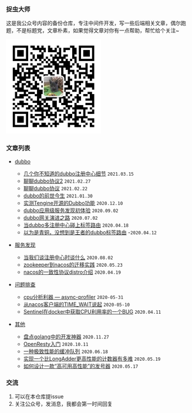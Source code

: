 ### 捉虫大师

这是我公众号内容的备份仓库，专注中间件开发，写一些后端相关文章，偶尔跑题，不是标题党，文章朴素，如果觉得文章对你有一点帮助，帮忙给个关注~

![捉虫大师](./qrcode_small.jpg)

### 文章列表

- [dubbo](dubbo)
  - [几个你不知道的dubbo注册中心细节](dubbo/几个你不知道的dubbo注册中心细节/几个你不知道的dubbo注册中心细节.md) `2021.03.15`
  - [聊聊dubbo协议2](dubbo/聊聊dubbo协议2/聊聊dubbo协议2.md) `2021.02.27`
  - [聊聊dubbo协议](dubbo/聊聊dubbo协议/聊聊dubbo协议.md) `2021.02.22`
  - [dubbo的前世今生](dubbo/dubbo的前世今生/dubbo的前世今生.md) `2021.01.30`
  - [实测Tengine开源的Dubbo功能](dubbo/实测Tengine开源的Dubbo功能/实测Tengine开源的Dubbo功能.md) `2020.12.10`
  - [dubbo应用级服务发现初体验](dubbo/dubbo应用级服务发现初体验/dubbo应用级服务发现初体验.md) `2020.09.02`
  - [dubbo网关演进之路](dubbo/dubbo网关演进之路/dubbo网关演进之路.md) `2020.07.02`
  - [当dubbo多注册中心碰上标签路由](dubbo/当dubbo多注册中心碰上标签路由/当dubbo多注册中心碰上标签路由.md) `2020.04.18`
  - [以为是青铜，没想到是王者的dubbo标签路由](dubbo/以为是青铜，没想到是王者的dubbo标签路由/以为是青铜，没想到是王者的dubbo标签路由.md) -`2020.04.12`
  
- [服务发现](服务发现)
  - [当我们谈注册中心时谈什么](服务发现/当我们谈注册中心时谈什么/当我们谈注册中心时谈什么.md) `2020.08.02`
  - [zookeeper到nacos的迁移实践](服务发现/zookeeper到nacos的迁移实践/zookeeper到nacos的迁移实践.md) `2020.05.23`
  - [nacos的一致性协议distro介绍](服务发现/nacos的一致性协议distro介绍/nacos的一致性协议distro介绍.md) `2020.04.19` 
 
- [问题排查](问题排查)
  - [cpu分析利器 — async-profiler](问题排查/cpu分析利器%20—%20async-profiler/cpu分析利器%20—%20async-profiler.md) `2020-05-31`
  - [从nacos客户端的TIME_WAIT说起](问题排查/从nacos客户端的TIME_WAIT说起/从nacos客户端的TIME_WAIT说起.md) `2020-05-10`
  - [Sentinel在docker中获取CPU利用率的一个BUG](问题排查/Sentinel在docker中获取CPU利用率的一个BUG/Sentinel在docker中获取CPU利用率的一个BUG.md) `2020.04.11` 

- [其他](其他)
  - [盘点golang中的开发神器](其他/盘点golang中的开发神器/盘点golang中的开发神器.md) `2020.11.27`
  - [OpenResty入门](其他/OpenResty入门/OpenResty入门.md) `2020.10.11`
  - [一种极致性能的缓冲队列](其他/一种极致性能的缓冲队列/一种极致性能的缓冲队列.md) `2020.06.18`
  - [实现一个比LongAdder更高性能的计数器有多难](其他/实现一个比LongAdder更高性能的计数器有多难/实现一个比LongAdder更高性能的计数器有多难.md) `2020.05.19`
  - [如何设计一款“高可用高性能”的发号器](其他/如何设计一款“高可用高性能”的发号器/如何设计一款“高可用高性能”的发号器.md) `2020.05.17`

### 交流
1. 可以在本仓库提issue
2. 关注公众号，发消息，我都会第一时间回复

